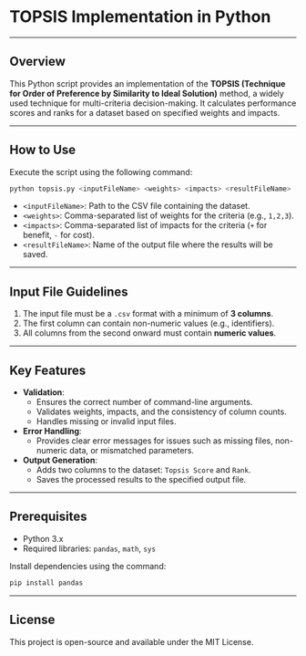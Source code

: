 # TOPSIS Implementation in Python

---

## Overview
This Python script provides an implementation of the **TOPSIS (Technique for Order of Preference by Similarity to Ideal Solution)** method, a widely used technique for multi-criteria decision-making. It calculates performance scores and ranks for a dataset based on specified weights and impacts.

---

## How to Use

Execute the script using the following command:

```bash
python topsis.py <inputFileName> <weights> <impacts> <resultFileName>
```

- `<inputFileName>`: Path to the CSV file containing the dataset.
- `<weights>`: Comma-separated list of weights for the criteria (e.g., `1,2,3`).
- `<impacts>`: Comma-separated list of impacts for the criteria (`+` for benefit, `-` for cost).
- `<resultFileName>`: Name of the output file where the results will be saved.

---

## Input File Guidelines
1. The input file must be a `.csv` format with a minimum of **3 columns**.
2. The first column can contain non-numeric values (e.g., identifiers).
3. All columns from the second onward must contain **numeric values**.

---

## Key Features
- **Validation**:
  - Ensures the correct number of command-line arguments.
  - Validates weights, impacts, and the consistency of column counts.
  - Handles missing or invalid input files.
- **Error Handling**:
  - Provides clear error messages for issues such as missing files, non-numeric data, or mismatched parameters.
- **Output Generation**:
  - Adds two columns to the dataset: `Topsis Score` and `Rank`.
  - Saves the processed results to the specified output file.

---

## Prerequisites
- Python 3.x
- Required libraries: `pandas`, `math`, `sys`

Install dependencies using the command:
```bash
pip install pandas
```

---

## License
This project is open-source and available under the MIT License.
